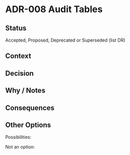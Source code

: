 # ADR-008 Audit Tables

## Status

Accepted, Proposed, Deprecated or Superseded (list DR)

## Context



## Decision



## Why / Notes



## Consequences



## Other Options

Possibilities:

Not an option:

